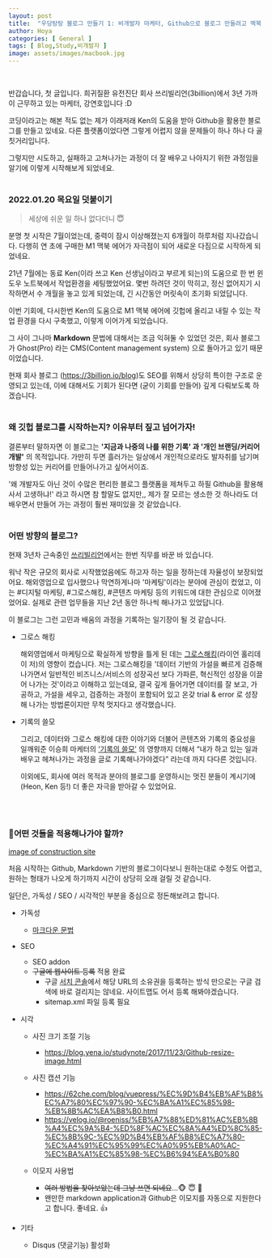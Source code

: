 ```yaml
---
layout: post
title:  "우당탕탕 블로그 만들기 1: 비개발자 마케터, Github으로 블로그 만들려고 맥북 사다?"
author: Hoya
categories: [ General ]
tags: [ Blog,Study,비개발자 ]
image: assets/images/macbook.jpg
---
```

<br/>


반갑습니다, 첫 글입니다.
희귀질환 유전진단 회사 쓰리빌리언(3billion)에서 3년 가까이 근무하고 있는 마케터, 강연호입니다 :D

코딩이라고는 해본 적도 없는 제가 이래저래 Ken의 도움을 받아 Github을 활용한 블로그를 만들고 있네요.
다른 플랫폼이었다면 그렇게 어렵지 않을 문제들이 하나 하나 다 골칫거리입니다.

그렇지만 시도하고, 실패하고 고쳐나가는 과정이 더 잘 배우고 나아지기 위한 과정임을 알기에 이렇게 시작해보게 되었네요.
<br/>
<br/>

### 2022.01.20 목요일 덧붙이기


>세상에 쉬운 일 하나 없다더니 😇 

분명 첫 시작은 7월이었는데, 중력이 잠시 이상해졌는지 6개월이 하루처럼 지나갔습니다. 다행히 연 초에 구매한 M1 맥북 에어가 자극점이 되어 새로운 다짐으로 시작하게 되었네요.

21년 7월에는 동료 Ken(이라 쓰고 Ken 선생님이라고 부르게 되는)의 도움으로 한 번 윈도우 노트북에서 작업환경을 세팅했었어요. 몇번 하려던 것이 막히고, 정신 없어지기 시작하면서 수 개월을 놓고 있게 되었는데, 긴 시간동안 머릿속이 초기화 되었답니다.

이번 기회에, 다시한번 Ken의 도움으로 M1 맥북 에어에 깃헙에 올리고 내릴 수 있는 작업 환경을 다시 구축했고, 이렇게 이어가게 되었습니다.

그 사이 그나마 **Markdown**  문법에 대해서는 조금 익혀둘 수 있었던 것은, 회사 블로그가 Ghost(Pro) 라는 CMS(Content management system) 으로 돌아가고 있기 때문이었습니다.

현재 회사 블로그 (https://3billion.io/blog)도 SEO를 위해서 상당히 특이한 구조로 운영되고 있는데, 이에 대해서도 기회가 된다면 (굳이 기회를 만들어) 깊게 다뤄보도록 하겠습니다.
<br/>
<br/>
### 왜 깃헙 블로그를 시작하는지? 이유부터 짚고 넘어가자!

결론부터 말하자면 이 블로그는 __'지금과 나중의 나를 위한 기록' 과 '개인 브랜딩/커리어 개발'__ 의 목적입니다. 가만히 두면 흘러가는 일상에서 개인적으로라도 발자취를 남기며 방향성 있는 커리어를 만들어나가고 싶어서이죠.

'왜 개발자도 아닌 것이 수많은 편리한 블로그 플랫폼을 제쳐두고 하필 Github을 활용해 사서 고생하냐!' 라고 하시면 참 할말도 없지만,, 제가 잘 모르는 생소한 것 하나라도 더 배우면서 만들어 가는 과정이 훨씬 재미있을 것 같았습니다.
<br/>
<br/>

### 어떤 방향의 블로그?
현재 3년차 근속중인 [쓰리빌리언](https://3billion.io/)에서는 한번 직무를 바꾼 바 있습니다.

워낙 작은 규모의 회사로 시작했었음에도 하고자 하는 일을 정하는데 자율성이 보장되었어요. 해외영업으로 입사했으나 막연하게나마 '마케팅'이라는 분야에 관심이 컸었고, 이는 #디지털 마케팅, #그로스해킹, #콘텐츠 마케팅 등의 키워드에 대한 관심으로 이어졌었어요. 실제로 관련 업무들을 지난 2년 동안 하나씩 해나가고 있었답니다.

이 블로그는 그런 고민과 배움의 과정을 기록하는 일기장이 될 것 같습니다.

- 그로스 해킹

    해외영업에서 마케팅으로 확실하게 방향을 틀게 된 데는 [그로스해킹](http://www.yes24.com/Product/Goods/17458078)(라이언 홀리데이 저)의 영향이 컸습니다. 
    저는 그로스해킹을 '데이터 기반의 가설을 빠르게 검증해 나가면서 일반적인 비즈니스/서비스의 성장곡선 보다 가파른, 혁신적인 성장을 이끌어 나가는 것'이라고 이해하고 있는데요, 결국 깊게 들어가면 데이터를 잘 보고, 가공하고, 가설을 세우고, 검증하는 과정이 포함되어 있고 온갖 trial & error 로 성장해 나가는 방법론이지만 무척 멋지다고 생각했습니다.
- 기록의 쓸모

    그리고, 데이터와 그로스 해킹에 대한 이야기와 더불어 콘텐츠와 기록의 중요성을 일깨워준 이승희 마케터의 [‘기록의 쓸모’](http://www.yes24.com/Product/Goods/90115366) 의 영향까지 더해서 “내가 하고 있는 일과 배우고 헤쳐나가는 과정을 글로 기록해나가야겠다” 라는데 까지 다다른 것입니다.

    이외에도, 회사에 여러 목적과 분야의 블로그를 운영하시는 멋진 분들이 계시기에 (Heon, Ken 등!) 더 좋은 자극을 받아갈 수 있었어요.
<br/>
<br/>

### 👷어떤 것들을 적용해나가야 할까?

[image of construction site](assets/image/mackbook.jpg)

처음 시작하는 Github, Markdown 기반의 블로그이다보니 원하는대로 수정도 어렵고, 원하는 형태가 나오게 하기까지 시간이 상당히 오래 걸릴 것 같습니다.

일단은, 가독성 / SEO / 시각적인 부분을 중심으로 정돈해보려고 합니다.

- 가독성
    - [마크다운 문법](https://heropy.blog/2017/09/30/markdown/)
- SEO
    - SEO addon
    - ~~구글에 웹사이트 등록~~ 적용 완료
        - 구글 [서치 콘솔](https://search.google.com/search-console/about)에서 해당 URL의 소유권을 등록하는 방식 만으로는 구글 검색에 바로 걸리지는 않네요. 사이트맵도 어서 등록 해봐야겠습니다.
        - sitemap.xml 파일 등록 필요
            
- 시각
    - 사진 크기 조절 기능
        - https://blog.yena.io/studynote/2017/11/23/Github-resize-image.html
    - 사진 캡션 기능
        - https://62che.com/blog/vuepress/%EC%9D%B4%EB%AF%B8%EC%A7%80%EC%97%90-%EC%BA%A1%EC%85%98-%EB%8B%AC%EA%B8%B0.html
        - https://velog.io/@roeniss/%EB%A7%88%ED%81%AC%EB%8B%A4%EC%9A%B4-%ED%8F%AC%EC%8A%A4%ED%8C%85-%EC%8B%9C-%EC%9D%B4%EB%AF%B8%EC%A7%80-%EC%A4%91%EC%95%99%EC%A0%95%EB%A0%AC-%EC%BA%A1%EC%85%98-%EC%B6%94%EA%B0%80

    - 이모지 사용법
        - ~~여러 방법을 찾아보았는데 그냥 쓰면 되네요~~...🐵 😇 🦓
        - 왠만한 markdown application과 Github은 이모지를 자동으로 지원한다고 합니다. 좋네요. 👍
- 기타
    - Disqus (댓글기능) 활성화
   




